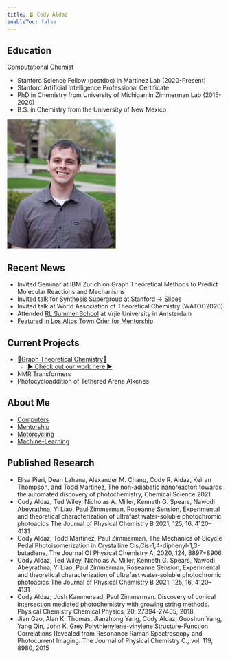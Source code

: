 ```yaml
---
title: 🪴 Cody Aldaz
enableToc: false
---
```


## Education
Computational Chemist <br>
- Stanford Science Fellow (postdoc) in Martinez Lab (2020-Present) <br>
- Stanford Artificial Intelligence Professional Certificate
- PhD in Chemistry from University of Michigan in Zimmerman Lab (2015-2020) <br>
- B.S. in Chemistry from the University of New Mexico <br>

![me](codyaldaz.png)

## Recent News
- Invited Seminar at IBM Zurich on Graph Theoretical Methods to Predict Molecular Reactions and Mechanisms <br>
- Invited talk for Synthesis Supergroup at Stanford -> [Slides]() <br>
- Invited talk at World Association of Theoretical Chemistry (WATOC2020) <br>
- Attended [RL Summer School](https://rlsummerschool.com) at Vrjie University in Amsterdam 
- [Featured in Los Altos Town Crier for Mentorship](https://www.losaltosonline.com/schools/science-learning-institute-offers-internships-with-pathway-to-stem/article_8056c754-b564-11ec-ad82-4b544bbeb2ef.html)

## Current Projects
- [🔗Graph Theoretical Chemistry🔗](https://mtzgroup.github.io/retropath-web/)
    - [▶️ Check out our work here ▶️](https://youtu.be/L-8zXFInrOc)
- NMR Transformers 
- Photocycloaddition of Tethered Arene Alkenes

## About Me
- [Computers](notes/Computers.md)
- [Mentorship](notes/Mentorship.md)
- [Motorcycling](notes/Motorcycling.md)
- [Machine-Learning](notes/Machine-Learning.md)


## Published Research
- Elisa Pieri, Dean Lahana, Alexander M. Chang, Cody R. Aldaz, Keiran Thompson, and Todd Martinez, The non-adiabatic nanoreactor: towards the automated discovery of photochemistry, Chemical Science 2021
- Cody Aldaz, Ted Wiley, Nicholas A. Miller, Kenneth G. Spears, Nawodi Abeyrathna, Yi Liao, Paul Zimmerman, Roseanne Sension, Experimental and theoretical characterization of ultrafast water-soluble photochromic photoacids The Journal of Physical Chemistry B 2021, 125, 16, 4120–4131
- Cody Aldaz, Todd Martinez, Paul Zimmerman, The Mechanics of Bicycle Pedal Photoisomerization in Crystalline Cis,Cis-1,4-diphenyl-1,3-butadiene, The Journal Of Physical Chemistry A, 2020, 124, 8897−8906
- Cody Aldaz, Ted Wiley, Nicholas A. Miller, Kenneth G. Spears, Nawodi Abeyrathna, Yi Liao, Paul Zimmerman, Roseanne Sension, Experimental and theoretical characterization of ultrafast water-soluble photochromic photoacids The Journal of Physical Chemistry B 2021, 125, 16, 4120–4131
- Cody Aldaz, Josh Kammeraad, Paul Zimmerman. Discovery of conical intersection mediated photochemistry with growing string methods. Physical Chemistry Chemical Physics, 20, 27394-27405, 2018
- Jian Gao, Alan K. Thomas, Jianzhong Yang, Cody Aldaz, Guoshun Yang, Yang Qin, John K. Grey Polythienylene-vinylene Structure-Function Correlations Revealed from Resonance Raman Spectroscopy and Photocurrent Imaging. The Journal of Physical Chemistry C., vol. 119, 8980, 2015


